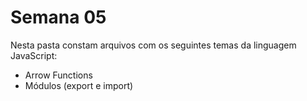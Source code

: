 # Semana 05

Nesta pasta constam arquivos com os seguintes temas da linguagem JavaScript:
- Arrow Functions
- Módulos (export e import)
